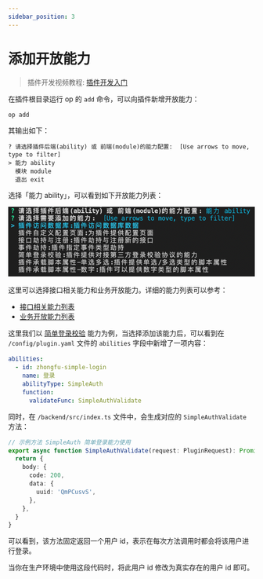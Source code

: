 ```yaml
---
sidebar_position: 3
---
```


# 添加开放能力

> 插件开发视频教程: [插件开发入门](../../examples/videos/start.mdx)

在插件根目录运行 op 的 `add` 命令，可以向插件新增开放能力：

```
op add
```

其输出如下：

```
? 请选择插件后端(ability) 或 前端(module)的能力配置:  [Use arrows to move, type to filter]
> 能力 ability
  模块 module
  退出 exit
```

选择「能力 ability」，可以看到如下开放能力列表：

![](./images/ability.png)

这里可以选择接口相关能力和业务开放能力。详细的能力列表可以参考：

- [接口相关能力列表](../abilities/api/index.md)
- [业务开放能力列表](../abilities/bussiness/index.md)

这里我们以 [简单登录校验](../abilities/bussiness/simple-auth.md) 能力为例，当选择添加该能力后，可以看到在 `/config/plugin.yaml` 文件的 `abilities` 字段中新增了一项内容：

```yaml title="/config/plugin.yaml"
abilities:
  - id: zhongfu-simple-login
    name: 登录
    abilityType: SimpleAuth
    function:
      validateFunc: SimpleAuthValidate
```

同时，在 `/backend/src/index.ts` 文件中，会生成对应的 `SimpleAuthValidate` 方法：

```ts title="/backend/src/index.ts"
// 示例方法 SimpleAuth 简单登录能力使用
export async function SimpleAuthValidate(request: PluginRequest): Promise<PluginResponse> {
  return {
    body: {
      code: 200,
      data: {
        uuid: 'QmPCusvS',
      },
    },
  }
}
```

可以看到，该方法固定返回一个用户 id，表示在每次方法调用时都会将该用户进行登录。

当你在生产环境中使用这段代码时，将此用户 id 修改为真实存在的用户 id 即可。
